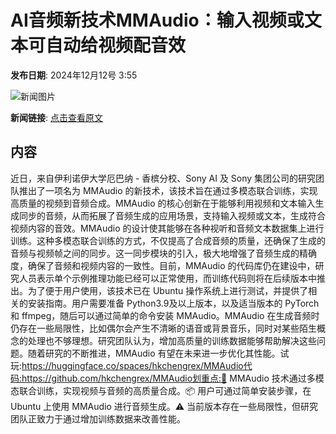 # AI音频新技术MMAudio：输入视频或文本可自动给视频配音效

**发布日期**: 2024年12月12号 3:55

![新闻图片](https://pic.chinaz.com/thumb/2024/1212/24121211533743406495.jpg)

**新闻链接**: [点击查看原文](https://www.aibase.com/zh/news/13905)

## 内容

近日，来自伊利诺伊大学厄巴纳 - 香槟分校、Sony AI 及 Sony 集团公司的研究团队推出了一项名为 MMAudio 的新技术，该技术旨在通过多模态联合训练，实现高质量的视频到音频合成。MMAudio 的核心创新在于能够利用视频和文本输入生成同步的音频，从而拓展了音频生成的应用场景，支持输入视频或文本，生成符合视频内容的音效。MMAudio 的设计使其能够在各种视听和音频文本数据集上进行训练。这种多模态联合训练的方式，不仅提高了合成音频的质量，还确保了生成的音频与视频帧之间的同步。这一同步模块的引入，极大地增强了音频生成的精确度，确保了音频和视频内容的一致性。目前，MMAudio 的代码库仍在建设中，研究人员表示单个示例推理功能已经可以正常使用，而训练代码则将在后续版本中推出。为了便于用户使用，该技术已在 Ubuntu 操作系统上进行测试，并提供了相关的安装指南。用户需要准备 Python3.9及以上版本，以及适当版本的 PyTorch 和 ffmpeg，随后可以通过简单的命令安装 MMAudio。MMAudio 在生成音频时仍存在一些局限性，比如偶尔会产生不清晰的语音或背景音乐，同时对某些陌生概念的处理也不够理想。研究团队认为，增加高质量的训练数据能够帮助解决这些问题。随着研究的不断推进，MMAudio 有望在未来进一步优化其性能。试玩:https://huggingface.co/spaces/hkchengrex/MMAudio代码:https://github.com/hkchengrex/MMAudio划重点:🌟 MMAudio 技术通过多模态联合训练，实现视频与音频的高质量合成。📦 用户可通过简单安装步骤，在 Ubuntu 上使用 MMAudio 进行音频生成。⚠️ 当前版本存在一些局限性，但研究团队正致力于通过增加训练数据来改善性能。
